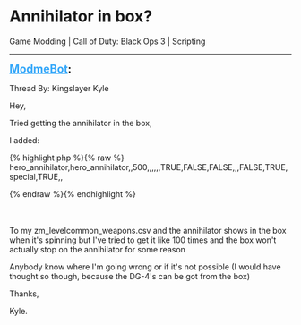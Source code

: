 # Annihilator in box?
Game Modding | Call of Duty: Black Ops 3 | Scripting

---
<strong style="font-size: 1.4em;"><span style="text-decoration: underline;text-decoration-color: #34a7f9;"><span style="color:#34a7f9;">ModmeBot</span></span>:</strong>

<p>Thread By: Kingslayer Kyle<br /><p style="text-align:left;">Hey,</p><p style="text-align:left;"></p><p style="text-align:left;">Tried getting the annihilator in the box,</p><p style="text-align:left;"></p><p style="text-align:left;">I added: </p><p style="text-align:left;"></p>{% highlight php %}{% raw %}
hero_annihilator,hero_annihilator,,500,,,,,,TRUE,FALSE,FALSE,,,FALSE,TRUE,special,TRUE,,

{% endraw %}{% endhighlight %}
<br /><br /><br /><p style="text-align:left;"></p><p style="text-align:left;"></p><p style="text-align:left;">To my zm_levelcommon_weapons.csv and the annihilator shows in the box when it&#39;s spinning but I&#39;ve tried to get it like 100 times and the box won&#39;t actually stop on the annihilator for some reason</p><p style="text-align:left;"></p><p style="text-align:left;">Anybody know where I&#39;m going wrong or if it&#39;s not possible (I would have thought so though, because the DG-4&#39;s can be got from the box)</p><p style="text-align:left;"></p><p style="text-align:left;">Thanks,</p><p style="text-align:left;"><p style="text-align:left;"></p>Kyle.</p></p>
